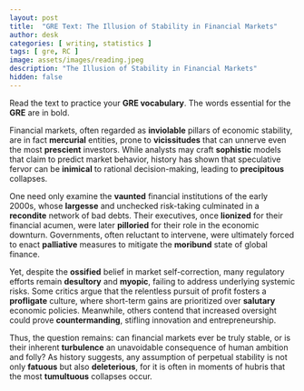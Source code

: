 ```yaml
---
layout: post
title:  "GRE Text: The Illusion of Stability in Financial Markets"
author: desk
categories: [ writing, statistics ]
tags: [ gre, RC ]
image: assets/images/reading.jpeg
description: "The Illusion of Stability in Financial Markets"
hidden: false
---
```


Read the text to practice your **GRE vocabulary**. The words essential for the **GRE** are in bold.

Financial markets, often regarded as **inviolable** pillars of economic stability, are in fact **mercurial** entities, prone to **vicissitudes** that can unnerve even the most **prescient** investors. While analysts may craft **sophistic** models that claim to predict market behavior, history has shown that speculative fervor can be **inimical** to rational decision-making, leading to **precipitous** collapses.

One need only examine the **vaunted** financial institutions of the early 2000s, whose **largesse** and unchecked risk-taking culminated in a **recondite** network of bad debts. Their executives, once **lionized** for their financial acumen, were later **pilloried** for their role in the economic downturn. Governments, often reluctant to intervene, were ultimately forced to enact **palliative** measures to mitigate the **moribund** state of global finance.

Yet, despite the **ossified** belief in market self-correction, many regulatory efforts remain **desultory** and **myopic**, failing to address underlying systemic risks. Some critics argue that the relentless pursuit of profit fosters a **profligate** culture, where short-term gains are prioritized over **salutary** economic policies. Meanwhile, others contend that increased oversight could prove **countermanding**, stifling innovation and entrepreneurship.

Thus, the question remains: can financial markets ever be truly stable, or is their inherent **turbulence** an unavoidable consequence of human ambition and folly? As history suggests, any assumption of perpetual stability is not only **fatuous** but also **deleterious**, for it is often in moments of hubris that the most **tumultuous** collapses occur.
